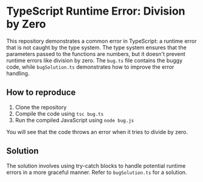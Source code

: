 # TypeScript Runtime Error: Division by Zero

This repository demonstrates a common error in TypeScript: a runtime error that is not caught by the type system.  The type system ensures that the parameters passed to the functions are numbers, but it doesn't prevent runtime errors like division by zero. The `bug.ts` file contains the buggy code, while `bugSolution.ts` demonstrates how to improve the error handling.

## How to reproduce

1. Clone the repository
2. Compile the code using `tsc bug.ts`
3. Run the compiled JavaScript using `node bug.js`

You will see that the code throws an error when it tries to divide by zero.

## Solution

The solution involves using try-catch blocks to handle potential runtime errors in a more graceful manner. Refer to `bugSolution.ts` for a solution.